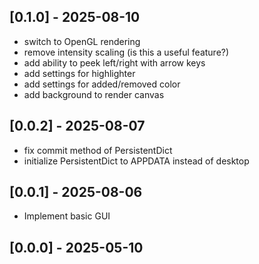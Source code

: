 ## [0.1.0] - 2025-08-10
* switch to OpenGL rendering
* remove intensity scaling (is this a useful feature?)
* add ability to peek left/right with arrow keys
* add settings for highlighter
* add settings for added/removed color
* add background to render canvas

## [0.0.2] - 2025-08-07
* fix commit method of PersistentDict
* initialize PersistentDict to APPDATA instead of desktop

## [0.0.1] - 2025-08-06
* Implement basic GUI
## [0.0.0] - 2025-05-10